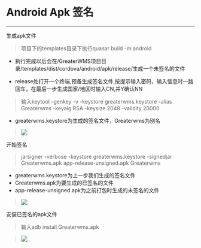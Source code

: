 # Android Apk 签名

---

生成apk文件

> 项目下的templates目录下执行quasar build -m android

- 执行完成以后会在/GreaterWMS项目目录/templates/dist/cordova/android/apk/release/生成一个未签名的文件

- release处打开一个终端,预备生成签名文件,按提示输入密码，输入信息时一路回车，在最后一步生成国家/地区时输入CN,并Y确认NN

> 输入keytool -genkey -v -keystore greaterwms.keystore -alias Greaterwms -keyalg RSA -keysize 2048 -validity 20000

- greaterwms.keystore为生成的签名文件，Greaterwms为别名

> ![](https://data.56yhz.com/media/windows/10.jpeg)

开始签名

> jarsigner -verbose -keystore greaterwms.keystore -signedjar Greaterwms.apk app-release-unsigned.apk Greaterwms

- greaterwms.keystore为上一步我们生成的签名文件 
- Greaterwms.apk为要生成的已签名的文件 
- app-release-unsigned.apk为之前打包时生成的未签名的文件

> ![](https://data.56yhz.com/media/windows/11.jpeg)

安装已签名的apk文件

> 输入adb install Greaterwms.apk

> ![](https://data.56yhz.com/media/windows/13.jpeg)